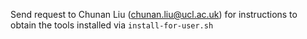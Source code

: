 Send request to Chunan Liu (chunan.liu@ucl.ac.uk) for instructions to obtain the tools installed via `install-for-user.sh`
